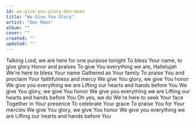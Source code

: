 ```yaml
---
id: we-give-you-glory-don-moen
title: "We Give You Glory"
artist: "Don Moen"
album: ""
cover: ""
created: ""
updated: ""
---
```


Talking
Lord, we are here for one purpose tonight
To bless Your name, to give glory
Honor and praises
To give You everything we are, Hallelujah
We're here to bless Your name
Gathered as Your family
To praise You and proclaim
Your faithfulness and mercy
We give You glory, we give You honor
We give you everything we are
Lifting our hearts and hands before You
We give You glory, we give You honor
We give you everything we are
Lifting our hearts and hands before You
Oh yes, we do
We're here to seek Your face
Together in Your presence
To celebrate Your grace
To praise You for Your mercies
We give You glory, we give You honor
We give you everything we are
Lifting our hearts and hands before You